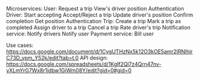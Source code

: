 Microservices:
    User: 
        Request a trip
        View's driver position
        Authentication
    Driver: 
        Start accepting
        Accept/Reject a trip
        Update driver's position
        Confirm completion
        Get position
        Authentication
    Trip:
        Create a trip
        Mark a trip as completed
        Assign driver to a trip
        Cancel a trip
        Rate driver's trip
    Notification service:
        Notify drivers
        Notify user
    Payment service:
        Bill user

Use cases: https://docs.google.com/document/d/1CygUTHzNx5k12O3kOE5amr2lRNlhjrC73D_vpm_Y52k/edit?tab=t.0
API design: https://docs.google.com/spreadsheets/d/1KgIf2Ql7z4Qrn47nv-yXLmYrG7Wx8r1idbw1GiWm08Y/edit?gid=0#gid=0